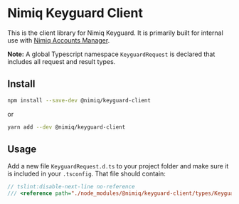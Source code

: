# Nimiq Keyguard Client

This is the client library for Nimiq Keyguard. It is primarily built for internal
use with [Nimiq Accounts Manager](https://github.com/nimiq/accounts).

**Note:** A global Typescript namespace `KeyguardRequest` is declared that
includes all request and result types.

## Install

```sh
npm install --save-dev @nimiq/keyguard-client
```

or

```sh
yarn add --dev @nimiq/keyguard-client
```

## Usage

Add a new file `KeyguardRequest.d.ts` to your project folder and make sure it is
included in your `.tsconfig`. That file should contain:

```typescript
// tslint:disable-next-line no-reference
/// <reference path="./node_modules/@nimiq/keyguard-client/types/KeyguardRequest.d.ts" />
```
